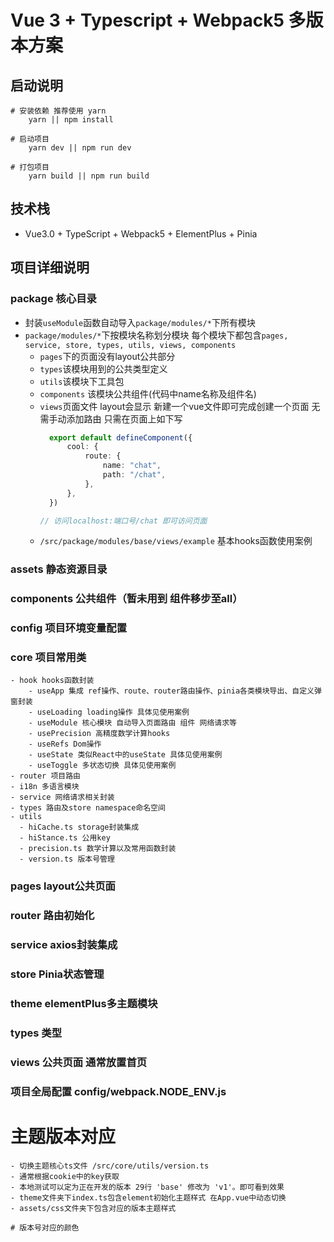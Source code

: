 # Vue 3 + Typescript + Webpack5 多版本方案

## 启动说明

```
# 安装依赖 推荐使用 yarn
    yarn || npm install
    
# 启动项目
    yarn dev || npm run dev
    
# 打包项目
    yarn build || npm run build
```

## 技术栈

- Vue3.0 + TypeScript + Webpack5 + ElementPlus + Pinia

## 项目详细说明

### package 核心目录

- 封装`useModule`函数自动导入`package/modules/*`下所有模块
- `package/modules/*`下按模块名称划分模块 每个模块下都包含`pages, service, store, types, utils, views, components`
    - `pages`下的页面没有layout公共部分
    - `types`该模块用到的公共类型定义
    - `utils`该模块下工具包
    - `components` 该模块公共组件(代码中name名称及组件名)
    - `views`页面文件 layout会显示 新建一个vue文件即可完成创建一个页面 无需手动添加路由 只需在页面上如下写
      ```typescript
        export default defineComponent({
            cool: {
                route: {
                    name: "chat",
                    path: "/chat",
                },
            },
        })
      
      // 访问localhost:端口号/chat 即可访问页面
      ```
    - `/src/package/modules/base/views/example` 基本hooks函数使用案例

### assets 静态资源目录

### components 公共组件（暂未用到 组件移步至all）

### config 项目环境变量配置

### core 项目常用类

    - hook hooks函数封装
        - useApp 集成 ref操作、route、router路由操作、pinia各类模块导出、自定义弹窗封装
        - useLoading loading操作 具体见使用案例
        - useModule 核心模块 自动导入页面路由 组件 网络请求等
        - usePrecision 高精度数学计算hooks
        - useRefs Dom操作
        - useState 类似React中的useState 具体见使用案例
        - useToggle 多状态切换 具体见使用案例
    - router 项目路由
    - i18n 多语言模块
    - service 网络请求相关封装
    - types 路由及store namespace命名空间
    - utils
      - hiCache.ts storage封装集成
      - hiStance.ts 公用key
      - precision.ts 数学计算以及常用函数封装
      - version.ts 版本号管理

### pages layout公共页面

### router 路由初始化

### service axios封装集成

### store Pinia状态管理

### theme elementPlus多主题模块

### types 类型

### views 公共页面 通常放置首页

### 项目全局配置 config/webpack.NODE_ENV.js

# 主题版本对应

    - 切换主题核心ts文件 /src/core/utils/version.ts
    - 通常根据cookie中的key获取
    - 本地测试可以定为正在开发的版本 29行 'base' 修改为 'v1'。即可看到效果
    - theme文件夹下index.ts包含element初始化主题样式 在App.vue中动态切换
    - assets/css文件夹下包含对应的版本主题样式

```
# 版本号对应的颜色
